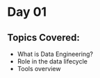 # Day 01
## Topics Covered:
- What is Data Engineering?
- Role in the data lifecycle
- Tools overview

